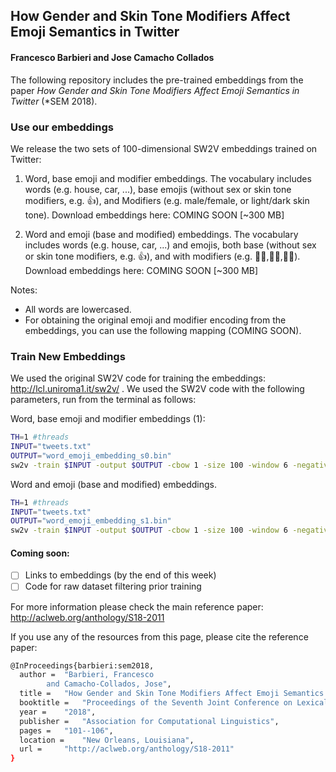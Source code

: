 ## How Gender and Skin Tone Modifiers Affect Emoji Semantics in Twitter 
#### Francesco Barbieri and Jose Camacho Collados

The following repository includes the pre-trained embeddings from the paper *How Gender and Skin Tone Modifiers Affect Emoji Semantics in Twitter*  (*SEM 2018).

### Use our embeddings

We release the two sets of 100-dimensional SW2V embeddings trained on Twitter:

1. Word, base emoji and modifier embeddings.
 The vocabulary includes words (e.g. house, car, ...), base emojis (without sex or skin tone modifiers, e.g. 👍), and Modifiers (e.g. male/female, or light/dark skin tone). Download embeddings here: COMING SOON [~300 MB]

2. Word and emoji (base and modified) embeddings.
The vocabulary includes words (e.g. house, car, ...) and emojis, both base (without sex or skin tone modifiers, e.g. 👍), and with modifiers (e.g.  👍🏻,👍🏽,👍🏿). Download embeddings here: COMING SOON [~300 MB]

Notes:
- All words are lowercased.
- For obtaining the original emoji and modifier encoding from the embeddings, you can use the following mapping (COMING SOON).

### Train New Embeddings

We used the original SW2V code for training the embeddings: http://lcl.uniroma1.it/sw2v/ . We used the SW2V code with the following parameters, run from the terminal as follows:

Word, base emoji and modifier embeddings (1): 
```bash
TH=1 #threads
INPUT="tweets.txt"
OUTPUT="word_emoji_embedding_s0.bin"
sw2v -train $INPUT -output $OUTPUT -cbow 1 -size 100 -window 6 -negative 0 -hs 1 -threads $TH -binary 1 -iter 5 -update 0 -senses 0 -synsets_input 1 -synsets_target 1
```

Word and emoji (base and modified) embeddings.
```bash
TH=1 #threads
INPUT="tweets.txt"
OUTPUT="word_emoji_embedding_s1.bin"
sw2v -train $INPUT -output $OUTPUT -cbow 1 -size 100 -window 6 -negative 0 -hs 1 -threads $TH -binary 1 -iter 5 -update 0 -senses 1 -synsets_input 1 -synsets_target 1
```

#### Coming soon:
- [ ] Links to embeddings (by the end of this week)
- [ ] Code for raw dataset filtering prior training
 
For more information please check the main reference paper: http://aclweb.org/anthology/S18-2011

If you use any of the resources from this page, please cite the reference paper:
```bash
@InProceedings{barbieri:sem2018,
  author = 	"Barbieri, Francesco
		and Camacho-Collados, Jose",
  title = 	"How Gender and Skin Tone Modifiers Affect Emoji Semantics in Twitter",
  booktitle = 	"Proceedings of the Seventh Joint Conference on Lexical and Computational Semantics",
  year = 	"2018",
  publisher = 	"Association for Computational Linguistics",
  pages = 	"101--106",
  location = 	"New Orleans, Louisiana",
  url = 	"http://aclweb.org/anthology/S18-2011"
}

```
